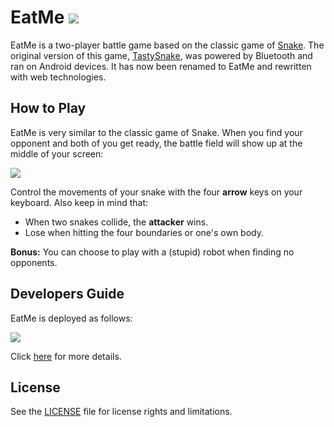 # EatMe [![][ci-linux-badge]][ci-linux-state]

EatMe is a two-player battle game based on the classic game of [Snake][wiki-snake]. The original version of this game, [TastySnake][src-tastysnake], was powered by Bluetooth and ran on Android devices. It has now been renamed to EatMe and rewritten with web technologies.

## How to Play

EatMe is very similar to the classic game of Snake. When you find your opponent and both of you get ready, the battle field will show up at the middle of your screen:

![][img-help-battle]

Control the movements of your snake with the four **arrow** keys on your keyboard. Also keep in mind that:

* When two snakes collide, the **attacker** wins.
* Lose when hitting the four boundaries or one's own body.

**Bonus:** You can choose to play with a (stupid) robot when finding no opponents.

## Developers Guide

EatMe is deployed as follows:

![][img-deploy]

Click [here][doc-dev-guide] for more details.

## License

See the [LICENSE](./LICENSE) file for license rights and limitations.


[ci-linux-badge]: https://travis-ci.com/chuyangliu/EatMe.svg?token=q4pnydxbKaqNRxCuy3uZ&branch=master
[ci-linux-state]: https://travis-ci.com/chuyangliu/EatMe/

[wiki-snake]: https://en.wikipedia.org/wiki/Snake_(video_game_genre)

[src-tastysnake]: https://github.com/chuyangliu/TastySnake/

[img-help-battle]: ./client/src/assets/images/help_battle_field.png
[img-deploy]: ./docs/images/eatme_deploy.png

[doc-dev-guide]: ./docs/dev-guide.md
